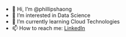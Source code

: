 - 👋 Hi, I’m @phillipshaong
- 👀 I’m interested in Data Science
- 🌱 I’m currently learning Cloud Technologies
- 📫 How to reach me: [LinkedIn](https://www.linkedin.com/in/phillipsng/)

